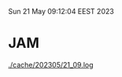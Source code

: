 Sun 21 May 09:12:04 EEST 2023
# JAM
<a href='./cache/202305/21_09.log'>./cache/202305/21_09.log</a>
